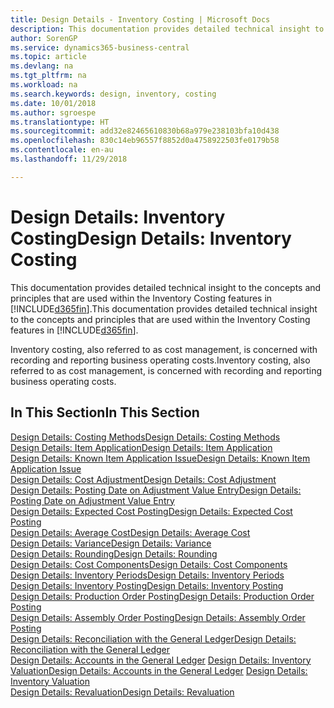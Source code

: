 ```yaml
---
title: Design Details - Inventory Costing | Microsoft Docs
description: This documentation provides detailed technical insight to the concepts and principles that are used within the Inventory Costing features in Business Central.
author: SorenGP
ms.service: dynamics365-business-central
ms.topic: article
ms.devlang: na
ms.tgt_pltfrm: na
ms.workload: na
ms.search.keywords: design, inventory, costing
ms.date: 10/01/2018
ms.author: sgroespe
ms.translationtype: HT
ms.sourcegitcommit: add32e82465610830b68a979e238103bfa10d438
ms.openlocfilehash: 830c14eb96557f8852d0a4758922503fe0179b58
ms.contentlocale: en-au
ms.lasthandoff: 11/29/2018

---
```

# <a name="design-details-inventory-costing"></a><span data-ttu-id="7a205-103">Design Details: Inventory Costing</span><span class="sxs-lookup"><span data-stu-id="7a205-103">Design Details: Inventory Costing</span></span>
<span data-ttu-id="7a205-104">This documentation provides detailed technical insight to the concepts and principles that are used within the Inventory Costing features in [!INCLUDE[d365fin](includes/d365fin_md.md)].</span><span class="sxs-lookup"><span data-stu-id="7a205-104">This documentation provides detailed technical insight to the concepts and principles that are used within the Inventory Costing features in [!INCLUDE[d365fin](includes/d365fin_md.md)].</span></span>  

<span data-ttu-id="7a205-105">Inventory costing, also referred to as cost management, is concerned with recording and reporting business operating costs.</span><span class="sxs-lookup"><span data-stu-id="7a205-105">Inventory costing, also referred to as cost management, is concerned with recording and reporting business operating costs.</span></span>  

## <a name="in-this-section"></a><span data-ttu-id="7a205-106">In This Section</span><span class="sxs-lookup"><span data-stu-id="7a205-106">In This Section</span></span>  
[<span data-ttu-id="7a205-107">Design Details: Costing Methods</span><span class="sxs-lookup"><span data-stu-id="7a205-107">Design Details: Costing Methods</span></span>](design-details-costing-methods.md)  
[<span data-ttu-id="7a205-108">Design Details: Item Application</span><span class="sxs-lookup"><span data-stu-id="7a205-108">Design Details: Item Application</span></span>](design-details-item-application.md)  
[<span data-ttu-id="7a205-109">Design Details: Known Item Application Issue</span><span class="sxs-lookup"><span data-stu-id="7a205-109">Design Details: Known Item Application Issue</span></span>](design-details-inventory-zero-level-open-item-ledger-entries.md)  
[<span data-ttu-id="7a205-110">Design Details: Cost Adjustment</span><span class="sxs-lookup"><span data-stu-id="7a205-110">Design Details: Cost Adjustment</span></span>](design-details-cost-adjustment.md)  
[<span data-ttu-id="7a205-111">Design Details: Posting Date on Adjustment Value Entry</span><span class="sxs-lookup"><span data-stu-id="7a205-111">Design Details: Posting Date on Adjustment Value Entry</span></span>](design-details-inventory-adjustment-value-entry-posting-date.md)  
[<span data-ttu-id="7a205-112">Design Details: Expected Cost Posting</span><span class="sxs-lookup"><span data-stu-id="7a205-112">Design Details: Expected Cost Posting</span></span>](design-details-expected-cost-posting.md)  
[<span data-ttu-id="7a205-113">Design Details: Average Cost</span><span class="sxs-lookup"><span data-stu-id="7a205-113">Design Details: Average Cost</span></span>](design-details-average-cost.md)  
[<span data-ttu-id="7a205-114">Design Details: Variance</span><span class="sxs-lookup"><span data-stu-id="7a205-114">Design Details: Variance</span></span>](design-details-variance.md)  
[<span data-ttu-id="7a205-115">Design Details: Rounding</span><span class="sxs-lookup"><span data-stu-id="7a205-115">Design Details: Rounding</span></span>](design-details-rounding.md)  
[<span data-ttu-id="7a205-116">Design Details: Cost Components</span><span class="sxs-lookup"><span data-stu-id="7a205-116">Design Details: Cost Components</span></span>](design-details-cost-components.md)  
[<span data-ttu-id="7a205-117">Design Details: Inventory Periods</span><span class="sxs-lookup"><span data-stu-id="7a205-117">Design Details: Inventory Periods</span></span>](design-details-inventory-periods.md)  
[<span data-ttu-id="7a205-118">Design Details: Inventory Posting</span><span class="sxs-lookup"><span data-stu-id="7a205-118">Design Details: Inventory Posting</span></span>](design-details-inventory-posting.md)  
[<span data-ttu-id="7a205-119">Design Details: Production Order Posting</span><span class="sxs-lookup"><span data-stu-id="7a205-119">Design Details: Production Order Posting</span></span>](design-details-production-order-posting.md)  
[<span data-ttu-id="7a205-120">Design Details: Assembly Order Posting</span><span class="sxs-lookup"><span data-stu-id="7a205-120">Design Details: Assembly Order Posting</span></span>](design-details-assembly-order-posting.md)  
[<span data-ttu-id="7a205-121">Design Details: Reconciliation with the General Ledger</span><span class="sxs-lookup"><span data-stu-id="7a205-121">Design Details: Reconciliation with the General Ledger</span></span>](design-details-reconciliation-with-the-general-ledger.md)  
<span data-ttu-id="7a205-122">[Design Details: Accounts in the General Ledger](design-details-accounts-in-the-general-ledger.md)
[Design Details: Inventory Valuation](design-details-inventory-valuation.md)</span><span class="sxs-lookup"><span data-stu-id="7a205-122">[Design Details: Accounts in the General Ledger](design-details-accounts-in-the-general-ledger.md)
[Design Details: Inventory Valuation](design-details-inventory-valuation.md)</span></span>  
[<span data-ttu-id="7a205-123">Design Details: Revaluation</span><span class="sxs-lookup"><span data-stu-id="7a205-123">Design Details: Revaluation</span></span>](design-details-revaluation.md)

